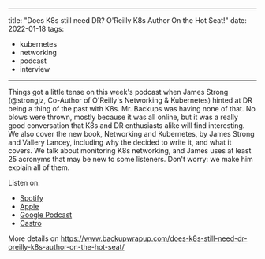 
---
title: "Does K8s still need DR? O'Reilly K8s Author On the Hot Seat!"
date: 2022-01-18
tags:
- kubernetes
- networking
- podcast
- interview
---

Things got a little tense on this week's podcast when James Strong (@strongjz, Co-Author of O'Reilly's Networking & Kubernetes) hinted at DR being a thing of the past with K8s. Mr. Backups was having none of that. No blows were thrown, mostly because it was all online, but it was a really good conversation that K8s and DR enthusiasts alike will find interesting. We also cover the new book, Networking and Kubernetes, by James Strong and Vallery Lancey, including why the decided to write it, and what it covers. We talk about monitoring K8s networking, and James uses at least 25 acronyms that may be new to some listeners. Don't worry: we make him explain all of them.


Listen on: 

- [Spotify](https://open.spotify.com/show/7B44LLXrXlRtn1lk2QOqwp)
- [Apple](https://podcasts.apple.com/us/podcast/id1469663053?mt=2&ls=1)
- [Google Podcast](https://podcasts.google.com/feed/aHR0cHM6Ly9mZWVkcy5jYXB0aXZhdGUuZm0vcmVzdG9yZWl0YWxsLw==)
- [Castro](https://castro.fm/itunes/1469663053)

More details on https://www.backupwrapup.com/does-k8s-still-need-dr-oreilly-k8s-author-on-the-hot-seat/
